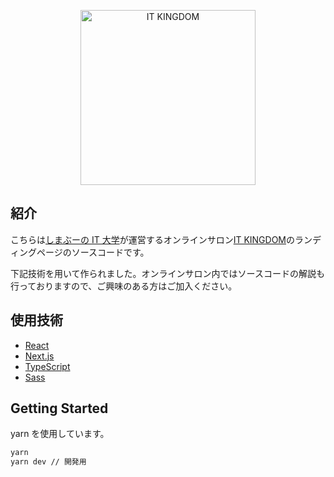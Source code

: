 <p style="margin-bottom: 2em;" align="center">
  <a href="https://it-kingdom.com" target="_blank" rel="noopener noreferrer"><img width="280" src="https://it-kingdom.com/img/logo.png" alt="IT KINGDOM"></a>
</p>

## 紹介

こちらは[しまぶーの IT 大学](https://www.youtube.com/c/shimabu_it)が運営するオンラインサロン[IT KINGDOM](https://it-kingdom.com)のランディングページのソースコードです。

下記技術を用いて作られました。オンラインサロン内ではソースコードの解説も行っておりますので、ご興味のある方はご加入ください。

## 使用技術

- [React](https://ja.reactjs.org/)
- [Next.js](https://nextjs.org/)
- [TypeScript](https://www.typescriptlang.org/)
- [Sass](https://sass-lang.com/)

## Getting Started

yarn を使用しています。

```bash
yarn
yarn dev // 開発用
```
